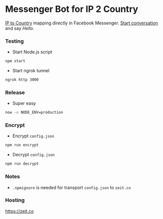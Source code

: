 # Messenger Bot for IP 2 Country

[IP to Country](https://ip2country.info) mapping directly in Facebook Messenger. [Start conversation](https://m.me/ip2country) and say *Hello*.


### Testing

* Start Node.js script
```bash
npm start
```

* Start ngrok tunnel
```bash
ngrok http 3000
```


### Release

* Super easy
```bash
now -e NODE_ENV=production
```


### Encrypt

* Encrypt `config.json`
```bash
npm run encrypt
```

* Decrypt `config.json`
```bash
npm run decrypt
```

### Notes

* `.npmignore` is needed for transport `config.json` to `zeit.co`


### Hosting

https://zeit.co
